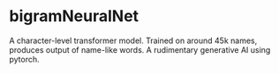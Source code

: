# bigramNeuralNet
A character-level transformer model. Trained on around 45k names, produces output of name-like words. A rudimentary generative AI using pytorch. 

